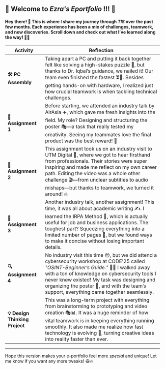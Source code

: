 
## 🎉 Welcome to *Ezra's Eportfolio* !!! 🎉  

#### Hey there! 👋 This is where I share my journey through *TIS* over the past few months. Each experience has been a mix of challenges, teamwork, and new discoveries. Scroll down and check out what I’ve learned along the way! 🚀✨  

| **Activity** | **Reflection** |  
|--------------|---------------|  
| **🛠️ PC Assembly** | Taking apart a PC and putting it back together felt like solving a high-stakes puzzle 🧩, but thanks to Dr. Iqbal’s guidance, we nailed it! Our team even finished the fastest ⏳💨. Besides getting hands-on with hardware, I realized just how crucial teamwork is when tackling technical challenges. |  
| **🎨 Assignment 1** | Before starting, we attended an industry talk by AirAsia ✈️, which gave me fresh insights into the field. My role? Designing and structuring the poster 🎭—a task that really tested my creativity. Seeing my teammates love the final product was the best reward! 🤩 |  
| **🎥 Assignment 2** | This assignment took us on an industry visit to UTM Digital 🏢, where we got to hear firsthand from professionals. Their stories were super inspiring and made me reflect on my own career path. Editing the video was a whole other challenge 🎬—from unclear subtitles to audio mishaps—but thanks to teamwork, we turned it around! 🔥 |  
| **📑 Assignment 3** | Another industry talk, another assignment! This time, it was all about academic writing ✍️. I learned the IRPA Method 📌, which is actually useful for job and business applications. The toughest part? Squeezing everything into a limited number of pages 📏, but we found ways to make it concise without losing important details. |  
| **🔍 Assignment 4** | No industry visit this time 😔, but we did attend a cybersecurity workshop at CODE’25 called *"OSINT-Beginner’s Guide."* 🕵️‍♂️ I walked away with a ton of knowledge on cybersecurity tools I never knew existed! My task was designing and organizing the poster 🎨, and with the team’s support, everything came together seamlessly. |  
| **💡 Design Thinking Project** | This was a long-term project with everything from brainstorming to prototyping and video creation 🎭📊. It was a huge reminder of how vital teamwork is in keeping everything running smoothly. It also made me realize how fast technology is evolving 🚀, turning creative ideas into reality faster than ever. |  

---

Hope this version makes your e-portfolio feel more *special* and unique! Let me know if you want any more tweaks! 😆🔥
